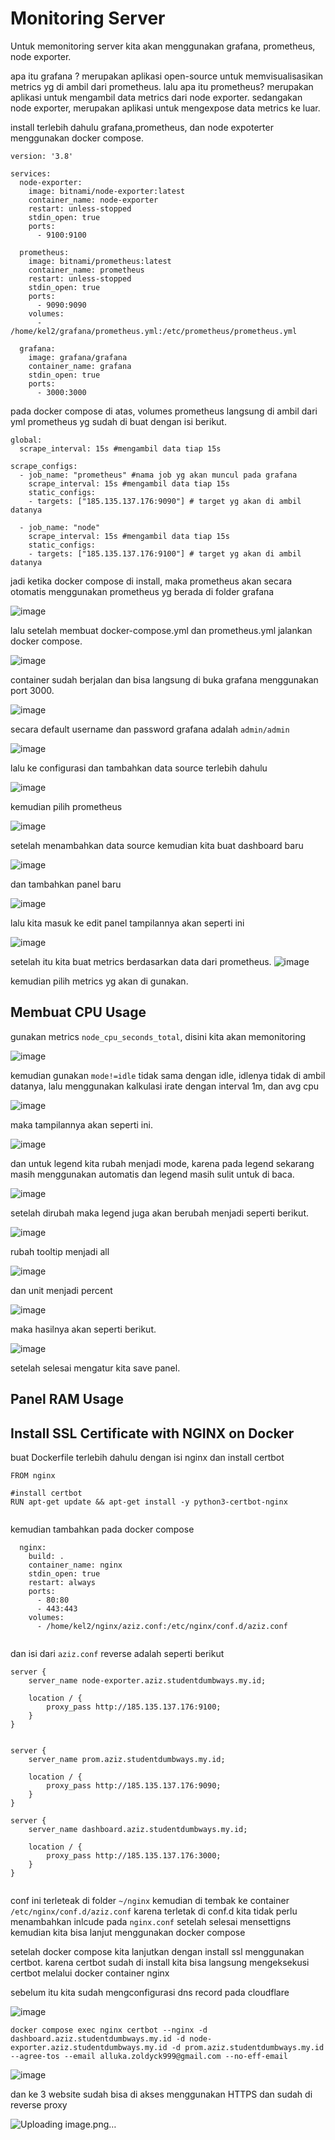 <h1> Monitoring Server </h1>

Untuk memonitoring server kita akan menggunakan grafana, prometheus, node exporter.

apa itu grafana ? merupakan aplikasi open-source untuk memvisualisasikan metrics yg di ambil dari prometheus.
lalu apa itu prometheus? merupakan aplikasi untuk mengambil data metrics dari node exporter. 
sedangakan node exporter, merupakan aplikasi untuk mengexpose data metrics ke luar. 

install terlebih dahulu grafana,prometheus, dan node expoterter menggunakan docker compose. 


```shell
version: '3.8'
   
services:
  node-exporter:
    image: bitnami/node-exporter:latest
    container_name: node-exporter
    restart: unless-stopped
    stdin_open: true
    ports:
      - 9100:9100

  prometheus:
    image: bitnami/prometheus:latest
    container_name: prometheus
    restart: unless-stopped
    stdin_open: true
    ports:
      - 9090:9090
    volumes:
      - /home/kel2/grafana/prometheus.yml:/etc/prometheus/prometheus.yml

  grafana:
    image: grafana/grafana
    container_name: grafana
    stdin_open: true
    ports:
      - 3000:3000

```

pada docker compose di atas, volumes prometheus langsung di ambil dari yml prometheus yg sudah di buat dengan isi berikut. 



```shell
global:
  scrape_interval: 15s #mengambil data tiap 15s

scrape_configs:
  - job_name: "prometheus" #nama job yg akan muncul pada grafana
    scrape_interval: 15s #mengambil data tiap 15s
    static_configs:
    - targets: ["185.135.137.176:9090"] # target yg akan di ambil datanya

  - job_name: "node"
    scrape_interval: 15s #mengambil data tiap 15s
    static_configs:
    - targets: ["185.135.137.176:9100"] # target yg akan di ambil datanya

```

jadi ketika docker compose di install, maka prometheus akan secara otomatis menggunakan prometheus yg berada di folder grafana


![image](https://user-images.githubusercontent.com/56806850/207483361-4466d6f2-3af0-4d79-a2da-e56b01acfaf9.png)

lalu setelah membuat docker-compose.yml dan prometheus.yml jalankan docker compose. 


![image](https://user-images.githubusercontent.com/56806850/207483484-90d43a06-77f1-41a3-963b-93635b3560f6.png)

container sudah berjalan dan bisa langsung di buka grafana menggunakan port 3000.

![image](https://user-images.githubusercontent.com/56806850/207483592-cdff3bfc-6dfd-4daf-8184-7ebdc31f11cf.png)


secara default username dan password grafana adalah `admin/admin` 

![image](https://user-images.githubusercontent.com/56806850/207483852-dcbbe606-f51c-4a1c-b994-9a48f62c0c1d.png)

lalu ke configurasi dan tambahkan data source terlebih dahulu

![image](https://user-images.githubusercontent.com/56806850/207484068-1c48ded2-ce45-4f30-8bb2-6da399e86c20.png)

kemudian pilih prometheus 

![image](https://user-images.githubusercontent.com/56806850/207484198-7c4d1b29-8692-4910-962b-e16556717929.png)

setelah menambahkan data source kemudian kita buat dashboard baru 

![image](https://user-images.githubusercontent.com/56806850/207484468-bad521bc-4092-4380-813b-73f0c2715ea5.png)

dan tambahkan panel baru 

![image](https://user-images.githubusercontent.com/56806850/207484678-e72a3913-e728-471a-bd7d-300b2b266349.png)

lalu kita masuk ke edit panel tampilannya akan seperti ini 

![image](https://user-images.githubusercontent.com/56806850/207484727-3179b5c5-faac-4888-bf55-570d19056b81.png)


setelah itu kita buat metrics berdasarkan data dari prometheus.
![image](https://user-images.githubusercontent.com/56806850/207484787-ed5b29c8-c71c-4c4b-bf8b-a2aaf7e7f448.png)

kemudian pilih metrics yg akan di gunakan.


<h2> Membuat CPU Usage </h2>

gunakan metrics `node_cpu_seconds_total`, disini kita akan memonitoring

![image](https://user-images.githubusercontent.com/56806850/207484907-c88d1885-22cc-4749-87be-7eb574daef2e.png)


kemudian gunakan `mode!=idle`  tidak sama dengan idle, idlenya tidak di ambil datanya, lalu menggunakan kalkulasi irate dengan interval 1m, dan avg cpu


![image](https://user-images.githubusercontent.com/56806850/207486469-c2b2f990-3e3f-441b-826a-754df61cc910.png)

maka tampilannya akan seperti ini. 

![image](https://user-images.githubusercontent.com/56806850/207486553-2d81e6b2-b665-4980-be73-40eebea0f047.png)

dan untuk legend kita rubah menjadi mode, karena pada legend sekarang masih menggunakan automatis dan legend masih sulit untuk di baca.

![image](https://user-images.githubusercontent.com/56806850/207486657-67c3ea28-f858-42f9-9598-2113f6300339.png)

setelah dirubah maka legend juga akan berubah menjadi seperti berikut. 


![image](https://user-images.githubusercontent.com/56806850/207486690-0b89d392-6bc8-4792-8685-f2620219cb46.png)

rubah tooltip menjadi all

![image](https://user-images.githubusercontent.com/56806850/207486741-499ad2a0-fd4f-4cc8-b46b-db2ca0ccba8e.png)

dan unit menjadi percent 

![image](https://user-images.githubusercontent.com/56806850/207486805-b1418d63-d28e-4899-8860-27e7218cc2ed.png)

maka hasilnya akan seperti berikut. 

![image](https://user-images.githubusercontent.com/56806850/207486856-06aebb07-7657-4664-926d-0e24ca63c4d6.png)


setelah selesai mengatur kita save panel.

<h2> Panel RAM Usage </h2> 


<h2> Install SSL Certificate with NGINX on Docker  </h2> 


buat Dockerfile terlebih dahulu dengan isi nginx dan install certbot

```shell
FROM nginx

#install certbot
RUN apt-get update && apt-get install -y python3-certbot-nginx


```

kemudian tambahkan pada docker compose


```shell
  nginx: 
    build: .
    container_name: nginx
    stdin_open: true
    restart: always
    ports:
      - 80:80
      - 443:443
    volumes:
      - /home/kel2/nginx/aziz.conf:/etc/nginx/conf.d/aziz.conf
      
```

dan isi dari `aziz.conf` reverse adalah seperti berikut 

```shell
server {
    server_name node-exporter.aziz.studentdumbways.my.id;

    location / {
        proxy_pass http://185.135.137.176:9100;
    }
}


server {
    server_name prom.aziz.studentdumbways.my.id;

    location / {
        proxy_pass http://185.135.137.176:9090;
    }
}

server {
    server_name dashboard.aziz.studentdumbways.my.id;

    location / {
        proxy_pass http://185.135.137.176:3000;
    }
}


```

conf ini terleteak di folder `~/nginx` kemudian di tembak ke container `/etc/nginx/conf.d/aziz.conf` karena terletak di conf.d kita tidak perlu menambahkan inlcude pada `nginx.conf`  setelah selesai mensettigns kemudian kita bisa lanjut menggunakan docker compose

setelah docker compose kita lanjutkan dengan install ssl menggunakan certbot. karena certbot sudah di install kita bisa langsung mengeksekusi certbot melalui docker container nginx 

sebelum itu kita sudah mengconfigurasi dns record pada cloudflare 

![image](https://user-images.githubusercontent.com/56806850/207621180-580eacde-8eba-4374-af7c-66c578ad8021.png)


```shell
docker compose exec nginx certbot --nginx -d dashboard.aziz.studentdumbways.my.id -d node-exporter.aziz.studentdumbways.my.id -d prom.aziz.studentdumbways.my.id  --agree-tos --email alluka.zoldyck999@gmail.com --no-eff-email

```
![image](https://user-images.githubusercontent.com/56806850/207610261-2f945ef7-2794-4b85-ae7c-a7936167e122.png)


dan ke 3 website sudah bisa di akses menggunakan HTTPS dan sudah di reverse proxy 

![Uploading image.png…]()





